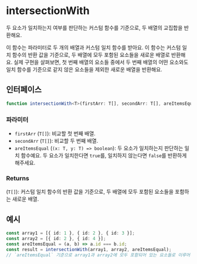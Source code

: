 # intersectionWith

두 요소가 일치하는지 여부를 판단하는 커스텀 함수를 기준으로, 두 배열의 교집합을 반환해요.

이 함수는 파라미터로 두 개의 배열과 커스텀 일치 함수를 받아요.
이 함수는 커스텀 일치 함수의 반환 값을 기준으로, 두 배열에 모두 포함된 요소들을 새로운 배열로 반환해요.
실제 구현을 살펴보면, 첫 번째 배열의 요소들 중에서 두 번째 배열의 어떤 요소와도 일치 함수를 기준으로 같지 않은 요소들을 제외한 새로운 배열을 반환해요.

## 인터페이스

```typescript
function intersectionWith<T>(firstArr: T[], secondArr: T[], areItemsEqual: (x: T, y: T) => boolean): T[];
```

### 파라미터 

- `firstArr` (`T[]`): 비교할 첫 번째 배열.
- `secondArr` (`T[]`): 비교할 두 번째 배열.
- `areItemsEqual` (`(x: T, y: T) => boolean`): 두 요소가 일치하는지 판단하는 일치 함수예요. 두 요소가 일치한다면 `true`를, 일치하지 않는다면 `false`를 반환하게 해주세요.

### Returns

(`T[]`): 커스텀 일치 함수의 반환 값을 기준으로, 두 배열에 모두 포함된 요소들을 포함하는 새로운 배열.


## 예시

```typescript
const array1 = [{ id: 1 }, { id: 2 }, { id: 3 }];
const array2 = [{ id: 2 }, { id: 4 }];
const areItemsEqual = (a, b) => a.id === b.id;
const result = intersectionWith(array1, array2, areItemsEqual);
// `areItemsEqual` 기준으로 array1과 array2에 모두 포함되어 있는 요소들로 이루어진 [{ id: 2 }] 이 반환돼요.
```
